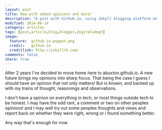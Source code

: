```yaml
---
layout: post
title: Now with added opinions and more!
description: "A post with Github.io, using Jekyll blogging platform on Github.io, Actually starting to use the platform!"
modified: 2014-06-14
category: articles
tags: [post,article,blog,blogger,digitaladept]
image:
  feature:  github.io-puppet.png
  credit:   github.io
  creditlink: http://jekyllrb.com/
comments: false
share: true
---
```


After 2 years I've decided to move home here to abuxton.github.io. A new future brings my opinions into sharp focus. That being the case I guess I should have an opinion that not only matters! But is known, and backed up with my trains of thought, reasonings and observations.

I don't have a opinion on everything in tech, or most things outside tech to be honest. I may have the odd rant, a comment or two on other peoples opinions! and I may well try out some peoples thoughts and views and report back on whether they were right, wrong or i found something better.

Any way that's enough for now. 

 [jekyll]:    http://jekyllrb.com
